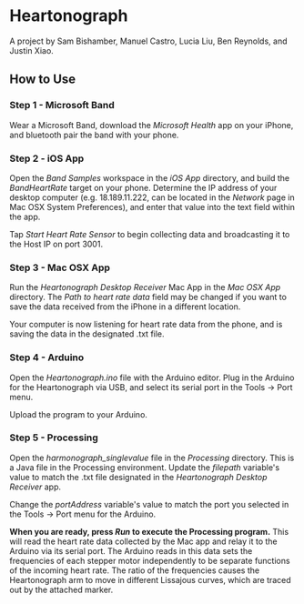# Heartonograph

A project by Sam Bishamber, Manuel Castro, Lucia Liu, Ben Reynolds, and Justin Xiao.

## How to Use

### Step 1 - Microsoft Band

Wear a Microsoft Band, download the _Microsoft Health_ app on your iPhone, and bluetooth pair the band with your phone.

### Step 2 - iOS App

Open the _Band Samples_ workspace in the _iOS App_ directory, and build the _BandHeartRate_ target on your phone. Determine the IP address of your desktop computer (e.g. 18.189.11.222, can be located in the _Network_ page in Mac OSX System Preferences), and enter that value into the text field within the app.

Tap _Start Heart Rate Sensor_ to begin collecting data and broadcasting it to the Host IP on port 3001.

### Step 3 - Mac OSX App

Run the _Heartonograph Desktop Receiver_ Mac App in the _Mac OSX App_ directory. The _Path to heart rate data_ field may be changed if you want to save the data received from the iPhone in a different location.

Your computer is now listening for heart rate data from the phone, and is saving the data in the designated .txt file.

### Step 4 - Arduino

Open the _Heartonograph.ino_ file with the Arduino editor. Plug in the Arduino for the Heartonograph via USB, and select its serial port in the Tools -> Port menu.

Upload the program to your Arduino.

### Step 5 - Processing

Open the _harmonograph_singlevalue_ file in the _Processing_ directory. This is a Java file in the Processing environment. Update the _filepath_ variable's value to match the .txt file designated in the _Heartonograph Desktop Receiver_ app.

Change the _portAddress_ variable's value to match the port you selected in the Tools -> Port menu for the Arduino.

**When you are ready, press _Run_ to execute the Processing program.** This will read the heart rate data collected by the Mac app and relay it to the Arduino via its serial port. The Arduino reads in this data sets the frequencies of each stepper motor independently to be separate functions of the incoming heart rate. The ratio of the frequencies causes the Heartonograph arm to move in different Lissajous curves, which are traced out by the attached marker.
